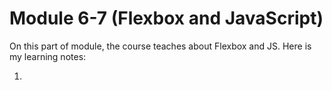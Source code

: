 # Module 6-7 (Flexbox and JavaScript)

On this part of module, the course teaches about Flexbox and JS. Here is my learning notes:

1. 
